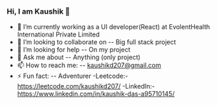 ### Hi, I am Kaushik 👋

- 🔭 I’m currently working as a UI developer(React) at EvolentHealth International Private Limited
- 👯 I’m looking to collaborate on -- Big full stack project
- 🤔 I’m looking for help -- On my project
- 💬 Ask me about -- Anything (only project)
- 📫 How to reach me: -- kaushikd207@gmail.com
- ⚡ Fun fact: -- Adventurer
-Leetcode:- https://leetcode.com/kaushikd207/
-LinkedIn:- https://www.linkedin.com/in/kaushik-das-a95710145/
